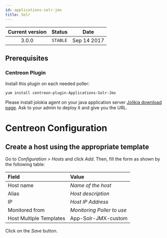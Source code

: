 ```yaml
---
id: applications-solr-jmx
title: Solr
---
```


| Current version | Status | Date |
| :-: | :-: | :-: |
| 3.0.0 | `STABLE` | Sep 14 2017 |

## Prerequisites

### Centreon Plugin

Install this plugin on each needed poller:

``` shell
yum install centreon-plugin-Applications-Solr-Jmx
```

Please install jolokia agent on your java application server [Jolikia download page](https://jolokia.org/download.html).
Ask to your admin to deploy it and give you the URL.

# Centreon Configuration

## Create a host using the appropriate template

Go to *Configuration \> Hosts* and click *Add*. Then, fill the form as shown by the following table:

| Field                                | Value                      |
| :----------------------------------- | :------------------------- |
| Host name                            | *Name of the host*         |
| Alias                                | *Host description*         |
| IP                                   | *Host IP Address*          |
| Monitored from                       | *Monitoring Poller to use* |
| Host Multiple Templates              | App-Solr-JMX-custom        |

Click on the *Save* button.

